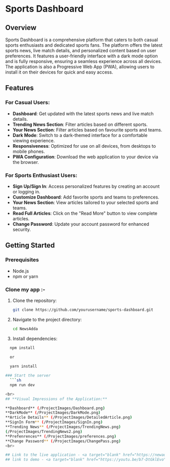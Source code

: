 # Sports Dashboard

## Overview

Sports Dashboard is a comprehensive platform that caters to both casual sports enthusiasts and dedicated sports fans. The platform offers the latest sports news, live match details, and personalized content based on user preferences. It features a user-friendly interface with a dark mode option and is fully responsive, ensuring a seamless experience across all devices. The application is also a Progressive Web App (PWA), allowing users to install it on their devices for quick and easy access.

## Features

### For Casual Users:
- **Dashboard**: Get updated with the latest sports news and live match details.
- **Trending News Section**: Filter articles based on different sports.
- **Your News Section**: Filter articles based on favourite sports and teams.
- **Dark Mode**: Switch to a dark-themed interface for a comfortable viewing experience.
- **Responsiveness**: Optimized for use on all devices, from desktops to mobile phones.
- **PWA Configuration**: Download the web application to your device via the browser.

### For Sports Enthusiast Users:
- **Sign Up/Sign In**: Access personalized features by creating an account or logging in.
- **Customize Dashboard**: Add favorite sports and teams to preferences.
- **Your News Section**: View articles tailored to your selected sports and teams.
- **Read Full Articles**: Click on the "Read More" button to view complete articles.
- **Change Password**: Update your account password for enhanced security.

## Getting Started

### Prerequisites
- Node.js
- npm or yarn

### Clone my app :-
1. Clone the repository:
   ```sh
   git clone https://github.com/yourusername/sports-dashboard.git

2. Navigate to the project directory:
   ```sh
   cd NewsAdda

3. Install dependencies:
```sh
  npm install
  
  or

  yarn install

### Start the server
  ```sh
  npm run dev

<br>
## **Visual Impressions of the Application:**

**Dashboard** (/ProjectImages/Dashboard.png)
**DarkMode** (/ProjectImages/DarkMode.png)
**Article Details** (/ProjectImages/DetailedArticle.png)
**SignIn Form** (/ProjectImages/SignIn.png)
**Trending News** (/ProjectImages/TrendingNews.png)
(/ProjectImages/TrendingNews2.png)
**Prefenrences** (/ProjectImages/preferences.png)
**Change Password** (/ProjectImages/ChangePass.png)
<br>

## Link to the live application - <a target="blank" href="https://newadda.netlify.app/">News Adda </a>
## link to demo - <a target="blank" href="https://youtu.be/b7-DtGklEvo">video Demo</a>